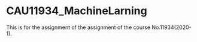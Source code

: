 # CAU11934_MachineLarning
This is for the assignment of the assignment of the course No.11934(2020-1).
